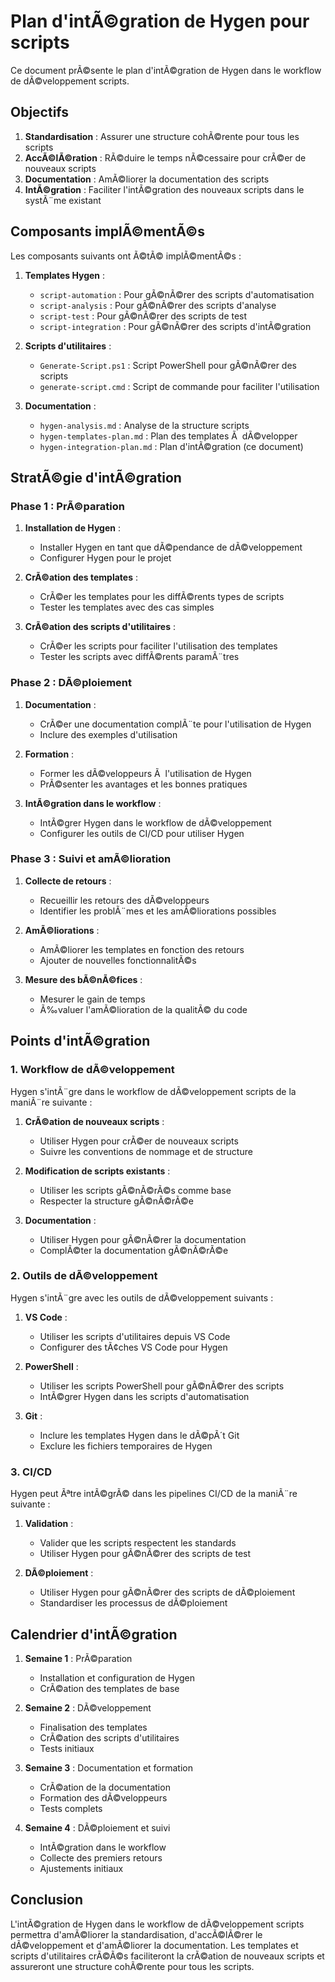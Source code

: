 # Plan d'intÃ©gration de Hygen pour scripts

Ce document prÃ©sente le plan d'intÃ©gration de Hygen dans le workflow de dÃ©veloppement scripts.

## Objectifs

1. **Standardisation** : Assurer une structure cohÃ©rente pour tous les scripts
2. **AccÃ©lÃ©ration** : RÃ©duire le temps nÃ©cessaire pour crÃ©er de nouveaux scripts
3. **Documentation** : AmÃ©liorer la documentation des scripts
4. **IntÃ©gration** : Faciliter l'intÃ©gration des nouveaux scripts dans le systÃ¨me existant

## Composants implÃ©mentÃ©s

Les composants suivants ont Ã©tÃ© implÃ©mentÃ©s :

1. **Templates Hygen** :
   - `script-automation` : Pour gÃ©nÃ©rer des scripts d'automatisation
   - `script-analysis` : Pour gÃ©nÃ©rer des scripts d'analyse
   - `script-test` : Pour gÃ©nÃ©rer des scripts de test
   - `script-integration` : Pour gÃ©nÃ©rer des scripts d'intÃ©gration

2. **Scripts d'utilitaires** :
   - `Generate-Script.ps1` : Script PowerShell pour gÃ©nÃ©rer des scripts
   - `generate-script.cmd` : Script de commande pour faciliter l'utilisation

3. **Documentation** :
   - `hygen-analysis.md` : Analyse de la structure scripts
   - `hygen-templates-plan.md` : Plan des templates Ã  dÃ©velopper
   - `hygen-integration-plan.md` : Plan d'intÃ©gration (ce document)

## StratÃ©gie d'intÃ©gration

### Phase 1 : PrÃ©paration

1. **Installation de Hygen** :
   - Installer Hygen en tant que dÃ©pendance de dÃ©veloppement
   - Configurer Hygen pour le projet

2. **CrÃ©ation des templates** :
   - CrÃ©er les templates pour les diffÃ©rents types de scripts
   - Tester les templates avec des cas simples

3. **CrÃ©ation des scripts d'utilitaires** :
   - CrÃ©er les scripts pour faciliter l'utilisation des templates
   - Tester les scripts avec diffÃ©rents paramÃ¨tres

### Phase 2 : DÃ©ploiement

1. **Documentation** :
   - CrÃ©er une documentation complÃ¨te pour l'utilisation de Hygen
   - Inclure des exemples d'utilisation

2. **Formation** :
   - Former les dÃ©veloppeurs Ã  l'utilisation de Hygen
   - PrÃ©senter les avantages et les bonnes pratiques

3. **IntÃ©gration dans le workflow** :
   - IntÃ©grer Hygen dans le workflow de dÃ©veloppement
   - Configurer les outils de CI/CD pour utiliser Hygen

### Phase 3 : Suivi et amÃ©lioration

1. **Collecte de retours** :
   - Recueillir les retours des dÃ©veloppeurs
   - Identifier les problÃ¨mes et les amÃ©liorations possibles

2. **AmÃ©liorations** :
   - AmÃ©liorer les templates en fonction des retours
   - Ajouter de nouvelles fonctionnalitÃ©s

3. **Mesure des bÃ©nÃ©fices** :
   - Mesurer le gain de temps
   - Ã‰valuer l'amÃ©lioration de la qualitÃ© du code

## Points d'intÃ©gration

### 1. Workflow de dÃ©veloppement

Hygen s'intÃ¨gre dans le workflow de dÃ©veloppement scripts de la maniÃ¨re suivante :

1. **CrÃ©ation de nouveaux scripts** :
   - Utiliser Hygen pour crÃ©er de nouveaux scripts
   - Suivre les conventions de nommage et de structure

2. **Modification de scripts existants** :
   - Utiliser les scripts gÃ©nÃ©rÃ©s comme base
   - Respecter la structure gÃ©nÃ©rÃ©e

3. **Documentation** :
   - Utiliser Hygen pour gÃ©nÃ©rer la documentation
   - ComplÃ©ter la documentation gÃ©nÃ©rÃ©e

### 2. Outils de dÃ©veloppement

Hygen s'intÃ¨gre avec les outils de dÃ©veloppement suivants :

1. **VS Code** :
   - Utiliser les scripts d'utilitaires depuis VS Code
   - Configurer des tÃ¢ches VS Code pour Hygen

2. **PowerShell** :
   - Utiliser les scripts PowerShell pour gÃ©nÃ©rer des scripts
   - IntÃ©grer Hygen dans les scripts d'automatisation

3. **Git** :
   - Inclure les templates Hygen dans le dÃ©pÃ´t Git
   - Exclure les fichiers temporaires de Hygen

### 3. CI/CD

Hygen peut Ãªtre intÃ©grÃ© dans les pipelines CI/CD de la maniÃ¨re suivante :

1. **Validation** :
   - Valider que les scripts respectent les standards
   - Utiliser Hygen pour gÃ©nÃ©rer des scripts de test

2. **DÃ©ploiement** :
   - Utiliser Hygen pour gÃ©nÃ©rer des scripts de dÃ©ploiement
   - Standardiser les processus de dÃ©ploiement

## Calendrier d'intÃ©gration

1. **Semaine 1** : PrÃ©paration
   - Installation et configuration de Hygen
   - CrÃ©ation des templates de base

2. **Semaine 2** : DÃ©veloppement
   - Finalisation des templates
   - CrÃ©ation des scripts d'utilitaires
   - Tests initiaux

3. **Semaine 3** : Documentation et formation
   - CrÃ©ation de la documentation
   - Formation des dÃ©veloppeurs
   - Tests complets

4. **Semaine 4** : DÃ©ploiement et suivi
   - IntÃ©gration dans le workflow
   - Collecte des premiers retours
   - Ajustements initiaux

## Conclusion

L'intÃ©gration de Hygen dans le workflow de dÃ©veloppement scripts permettra d'amÃ©liorer la standardisation, d'accÃ©lÃ©rer le dÃ©veloppement et d'amÃ©liorer la documentation. Les templates et scripts d'utilitaires crÃ©Ã©s faciliteront la crÃ©ation de nouveaux scripts et assureront une structure cohÃ©rente pour tous les scripts.

